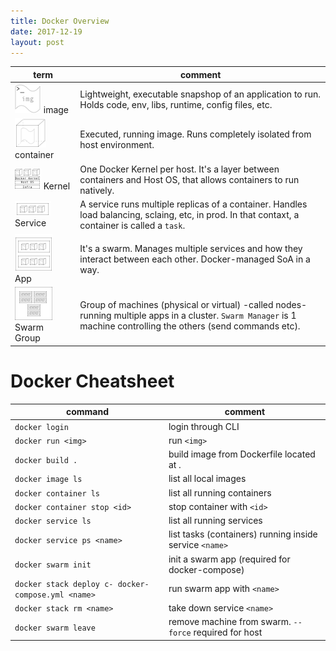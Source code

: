 ```yaml
---
title: Docker Overview
date: 2017-12-19
layout: post
---
```

|term|comment|
|---|---|
|![Docker image](/assets/images/docker-image.png) image|Lightweight, executable snapshop of an application to run. Holds code, env, libs, runtime, config files, etc.|
|![Docker Container](/assets/images/docker-container.png) container|Executed, running image. Runs completely isolated from host environment.|
|![Docker Kernel](/assets/images/docker-kernel.png) Kernel|One Docker Kernel per host. It's a layer between containers and Host OS, that allows containers to run natively.|
|![Docker Service](/assets/images/docker-service.png) Service|A service runs multiple replicas of a container. Handles load balancing, sclaing, etc, in prod. In that contaxt, a container is called a `task`.|
|![Docker App](/assets/images/docker-app.png) App|It's a swarm. Manages multiple services and how they interact between each other. Docker-managed SoA in a way.|
|![Docker Swarm](/assets/images/docker-swarm.png) Swarm Group|Group of machines (physical or virtual) -called nodes- running multiple apps in a cluster. `Swarm Manager` is 1 machine controlling the others (send commands etc).|

# Docker Cheatsheet

|command|comment|
|---|---|
|`docker login`|login through CLI|
|`docker run <img>`|run `<img>`|
|`docker build .`|build image from Dockerfile located at .|
|`docker image ls`|list all local images|
|`docker container ls`|list all running containers|
|`docker container stop <id>`|stop container with `<id>`|
|`docker service ls`|list all running services|
|`docker service ps <name>`|list tasks (containers) running inside service `<name>`|
|`docker swarm init`| init a swarm app (required for docker-compose)|
|`docker stack deploy c- docker-compose.yml <name>`|run swarm app with `<name>`|
|`docker stack rm <name>`|take down service `<name>`|
|`docker swarm leave`|remove machine from swarm. `--force` required for host|
